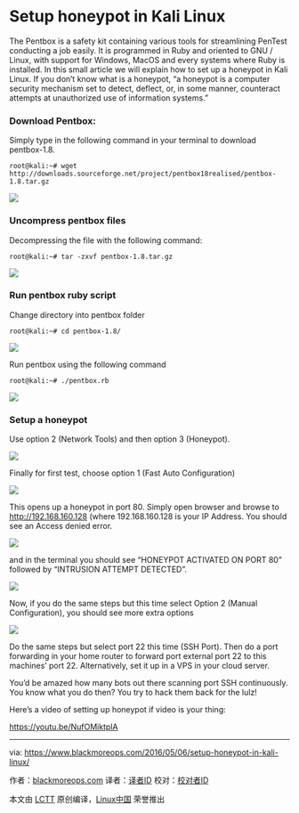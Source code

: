 Setup honeypot in Kali Linux
====

The Pentbox is a safety kit containing various tools for streamlining PenTest conducting a job easily. It is programmed in Ruby and oriented to GNU / Linux, with support for Windows, MacOS and every systems where Ruby is installed. In this small article we will explain how to set up a honeypot in Kali Linux. If you don’t know what is a honeypot, “a honeypot is a computer security mechanism set to detect, deflect, or, in some manner, counteract attempts at unauthorized use of information systems.”

### Download Pentbox:

Simply type in the following command in your terminal to download pentbox-1.8.

```
root@kali:~# wget http://downloads.sourceforge.net/project/pentbox18realised/pentbox-1.8.tar.gz
```

![](https://www.blackmoreops.com/wp-content/uploads/2016/05/Set-up-a-honeypot-in-Kali-Linux-blackMORE-Ops-1.jpg)

### Uncompress pentbox files

Decompressing the file with the following command:

```
root@kali:~# tar -zxvf pentbox-1.8.tar.gz
```

![](https://www.blackmoreops.com/wp-content/uploads/2016/05/Set-up-a-honeypot-in-Kali-Linux-blackMORE-Ops-2.jpg)

### Run pentbox ruby script

Change directory into pentbox folder

```
root@kali:~# cd pentbox-1.8/
```

![](https://www.blackmoreops.com/wp-content/uploads/2016/05/Set-up-a-honeypot-in-Kali-Linux-blackMORE-Ops-3.jpg)

Run pentbox using the following command

```
root@kali:~# ./pentbox.rb
```

![](https://www.blackmoreops.com/wp-content/uploads/2016/05/Set-up-a-honeypot-in-Kali-Linux-blackMORE-Ops-4.jpg)

### Setup a honeypot

Use option 2 (Network Tools) and then option 3 (Honeypot).

![](https://www.blackmoreops.com/wp-content/uploads/2016/05/Set-up-a-honeypot-in-Kali-Linux-blackMORE-Ops-5.jpg)

Finally for first test, choose option 1 (Fast Auto Configuration)

![](https://www.blackmoreops.com/wp-content/uploads/2016/05/Set-up-a-honeypot-in-Kali-Linux-blackMORE-Ops-6.jpg)

This opens up a honeypot in port 80. Simply open browser and browse to http://192.168.160.128 (where 192.168.160.128 is your IP Address. You should see an Access denied error.

![](https://www.blackmoreops.com/wp-content/uploads/2016/05/Set-up-a-honeypot-in-Kali-Linux-blackMORE-Ops-7.jpg)

and in the terminal you should see “HONEYPOT ACTIVATED ON PORT 80” followed by “INTRUSION ATTEMPT DETECTED”.

![](https://www.blackmoreops.com/wp-content/uploads/2016/05/Set-up-a-honeypot-in-Kali-Linux-blackMORE-Ops-8.jpg)

Now, if you do the same steps but this time select Option 2 (Manual Configuration), you should see more extra options

![](https://www.blackmoreops.com/wp-content/uploads/2016/05/Set-up-a-honeypot-in-Kali-Linux-blackMORE-Ops-9.jpg)

Do the same steps but select port 22 this time (SSH Port). Then do a port forwarding in your home router to forward port external port 22 to this machines’ port 22. Alternatively, set it up in a VPS in your cloud server.

You’d be amazed how many bots out there scanning port SSH continuously. You know what you do then? You try to hack them back for the lulz!

Here’s a video of setting up honeypot if video is your thing:

<https://youtu.be/NufOMiktplA>

--------------------------------------------------------------------------------

via: https://www.blackmoreops.com/2016/05/06/setup-honeypot-in-kali-linux/

作者：[blackmoreops.com][a]
译者：[译者ID](https://github.com/译者ID)
校对：[校对者ID](https://github.com/校对者ID)

本文由 [LCTT](https://github.com/LCTT/TranslateProject) 原创编译，[Linux中国](https://linux.cn/) 荣誉推出

[a]: blackmoreops.com
